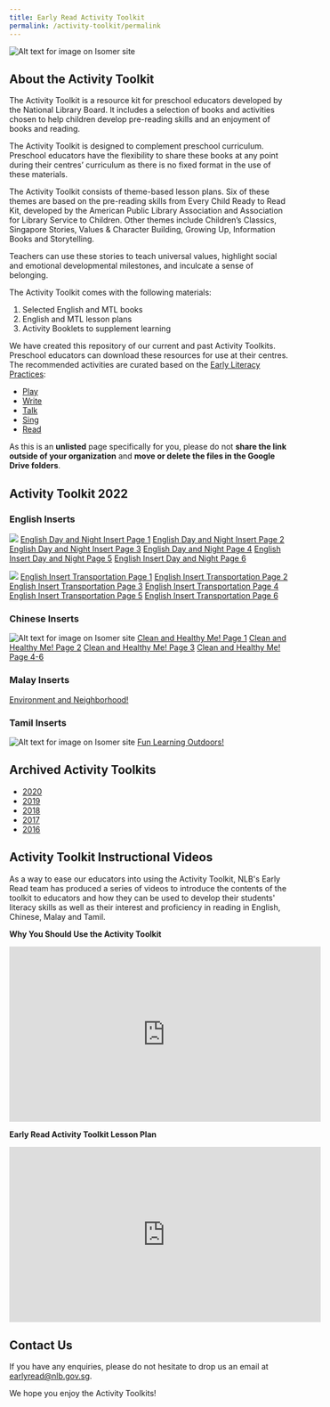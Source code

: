 ```yaml
---
title: Early Read Activity Toolkit
permalink: /activity-toolkit/permalink
---
```

![Alt text for image on Isomer site](/images/activity-toolkit-thumbnails/Activity%20Toolkit%20Thumbnail.png)

## About the Activity Toolkit

The Activity Toolkit is a resource kit for preschool educators developed by the National Library Board. It includes a selection of books and activities chosen to help children develop pre-reading skills and an enjoyment of books and reading. 

The Activity Toolkit is designed to complement preschool curriculum. Preschool educators have the flexibility to share these books at any point during their centres’ curriculum as there is no fixed format in the use of these materials.

The Activity Toolkit consists of theme-based lesson plans. Six of these themes are based on the pre-reading skills from Every Child Ready to Read Kit, developed by the American Public Library Association and Association for Library Service to Children. Other themes include Children’s Classics, Singapore Stories, Values & Character Building, Growing Up, Information Books and Storytelling. 

Teachers can use these stories to teach universal values, highlight social and emotional developmental milestones, and inculcate a sense of belonging.

The Activity Toolkit comes with the following materials:
1.	Selected English and MTL books
2.	English and MTL lesson plans 
3.	Activity Booklets to supplement learning

We have created this repository of our current and past Activity Toolkits. Preschool educators can download these resources for use at their centres.  The recommended activities are curated based on the  [Early Literacy Practices](https://childrenandteens.nlb.gov.sg/diy-resources/preschool/preschool-main):
* [Play](https://childrenandteens.nlb.gov.sg/earlylit-play)
* [Write](https://childrenandteens.nlb.gov.sg/earlylit-write)
* [Talk](https://childrenandteens.nlb.gov.sg/earlylit-talk)
* [Sing](https://childrenandteens.nlb.gov.sg/earlylit-sing)
* [Read](https://childrenandteens.nlb.gov.sg/earlylit-read)

As this is an **unlisted** page specifically for you, please do not **share the link outside of your organization** and **move or delete the files in the Google Drive folders**. 

##    Activity Toolkit 2022

### English Inserts 

![](/images/activity-toolkit-thumbnails/English%20DN.png)
[English Day and Night Insert Page 1](/files/Activitytoolkit/DN%20Page%201.pdf)
[English Day and Night Insert Page 2](/files/Activitytoolkit/DN%20Page%202.pdf)
[English Day and Night Insert Page 3](/files/Activitytoolkit/DN%20Page%203.pdf)
[English Day and Night Page 4](/files/Activitytoolkit/DN%20Page%204.pdf)
[English Insert Day and Night Page 5](/files/Activitytoolkit/DN%20Page%205.pdf)
[English Insert Day and Night Page 6](/files/Activitytoolkit/DN%20Page%206.pdf)

![](/images/activity-toolkit-thumbnails/English%20Transportation.png)
[English Insert Transportation Page 1](/files/Activitytoolkit/Trp%20Page%201.pdf)
[English Insert Transportation Page 2](/files/Activitytoolkit/Trp%20Page%202.pdf)
[English Insert Transportation Page 3](/files/Activitytoolkit/Trp%20Page%203.pdf)
[English Insert Transportation Page 4](/files/Activitytoolkit/Trp%20Page%204.pdf)
[English Insert Transportation Page 5](/files/Activitytoolkit/Trp%20Page%205.pdf)
[English Insert Transportation Page 6](/files/Activitytoolkit/Trp%20Page%206.pdf)

### Chinese Inserts

![Alt text for image on Isomer site](/images/activity-toolkit-thumbnails/Clean%20and%20Healthy%20Me%20Chinese.PNG)
[Clean and Healthy Me! Page 1](/files/preschool/ActivityToolkit2021ChineseInsert1Page1.pdf)
[Clean and Healthy Me! Page 2](/files/preschool/ActivityToolkit2021ChineseInsert1Page2.pdf)
[Clean and Healthy Me! Page 3](/files/preschool/ActivityToolkit2021ChineseInsert1Page3.pdf)
[Clean and Healthy Me! Page 4-6](/files/preschool/ActivityToolkit2021ChineseInsert2.pdf)

### Malay Inserts

[Environment and Neighborhood!](/files/preschool/ActivityToolkit2021MalayAlamdanKejiranan.pdf)

### Tamil Inserts
![Alt text for image on Isomer site](/images/activity-toolkit-thumbnails/Tamil%20Fun%20Learning%20Outdoors.PNG)
[Fun Learning Outdoors!](/files/preschool/ActivityToolkit2021TamilInsert.pdf)

## Archived Activity Toolkits

* [2020](https://drive.google.com/drive/folders/1m1NLWN7fcd09ClX5mMKRdh35iw44dHn5?usp=sharing)
* [2019](https://drive.google.com/drive/folders/1O3raqbrrQGhwPf5bog3omRCHG6hUAt9M?usp=sharing)
* [2018](https://drive.google.com/drive/folders/1FIVaxK1siyLMZjHbQ8dA9jzOUsuqnaOY?usp=sharing)
* [2017](https://drive.google.com/drive/folders/1RCY54rDwkH-e5EtcKZFsoijbPK_fDmDn?usp=sharing)
* [2016](https://drive.google.com/drive/folders/19puD-lILPJy3ILnI_WYNyeXCvMTrgKzs?usp=sharing)

## Activity Toolkit Instructional Videos

As a way to ease our educators into using the Activity Toolkit, NLB's Early Read team has produced a series of videos to introduce the contents of the toolkit to educators and how they can be used to develop their students' literacy skills as well as their interest and proficiency in reading in English, Chinese, Malay and Tamil. 

**Why You Should Use the Activity Toolkit**


<iframe width="560" height="315" src="https://www.youtube.com/embed/PykFtd8rIws" title="YouTube video player" frameborder="0" allow="accelerometer; autoplay; clipboard-write; encrypted-media; gyroscope; picture-in-picture" allowfullscreen></iframe>


**Early Read Activity Toolkit Lesson Plan**


<iframe width="560" height="315" src="https://www.youtube.com/embed/UN_8Lc_w5fU" title="YouTube video player" frameborder="0" allow="accelerometer; autoplay; clipboard-write; encrypted-media; gyroscope; picture-in-picture" allowfullscreen></iframe>


## Contact Us
If you have any enquiries, please do not hesitate to drop us an email at earlyread@nlb.gov.sg. 

We hope you enjoy the Activity Toolkits!